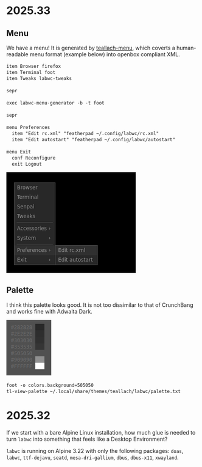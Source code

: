 # 2025.33

## Menu

We have a menu! It is generated by [teallach-menu], which coverts a
human-readable menu format (example below) into openbox compliant XML.

```
item Browser firefox
item Terminal foot
item Tweaks labwc-tweaks

sepr

exec labwc-menu-generator -b -t foot

sepr

menu Preferences
  item "Edit rc.xml" "featherpad ~/.config/labwc/rc.xml"
  item "Edit autostart" "featherpad ~/.config/labwc/autostart"

menu Exit
  conf Reconfigure
  exit Logout
```

<img src="images/2025-33-menu.png"/>

[teallach-menu]: https://github.com/teallach-desktop/teallach/tree/master/src/teallach-menu

## Palette

I think this palette looks good. It is not too dissimilar to that of CrunchBang
and works fine with Adwaita Dark.

<img src="images/2025-33-palette.png"/>

```
foot -o colors.background=505050
tl-view-palette ~/.local/share/themes/teallach/labwc/palette.txt
```

# 2025.32

If we start with a bare Alpine Linux installation, how much glue is needed to
turn `labwc` into something that feels like a Desktop Environment?

`labwc` is running on Alpine 3.22 with only the following packages: `doas`,
`labwc`, `ttf-dejavu`, `seatd`, `mesa-dri-gallium`, `dbus`, `dbus-x11`,
`xwayland`.
